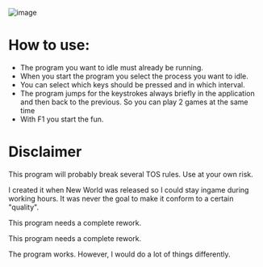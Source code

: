 ![image](https://user-images.githubusercontent.com/47632023/233846602-57ea1d4f-0103-4de1-9e48-8c182cd1b261.png)


# How to use:
- The program you want to idle must already be running.
- When you start the program you select the process you want to idle.
- You can select which keys should be pressed and in which interval.
- The program jumps for the keystrokes always briefly in the application and then back to the previous. So you can play 2 games at the same time 
- With F1 you start the fun.

# Disclaimer
This program will probably break several TOS rules.
Use at your own risk.

I created it when New World was released so I could stay ingame during working hours. It was never the goal to make it conform to a certain "quality".

This program needs a complete rework.

This program needs a complete rework.

The program works. However, I would do a lot of things differently.
